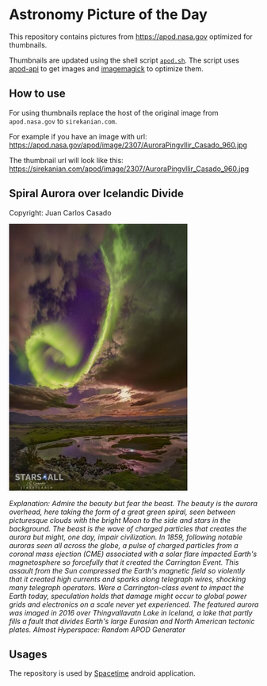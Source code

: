 # Astronomy Picture of the Day

This repository contains pictures from https://apod.nasa.gov optimized for thumbnails.

Thumbnails are updated using the shell script [`apod.sh`](apod.sh). The script
uses [apod-api](https://github.com/nasa/apod-api) to get images and [imagemagick](https://imagemagick.org) to
optimize them.

## How to use

For using thumbnails replace the host of the original image from `apod.nasa.gov` to `sirekanian.com`.

For example if you have an image with url:<br>
https://apod.nasa.gov/apod/image/2307/AuroraPingvllir_Casado_960.jpg

The thumbnail url will look like this:<br>
https://sirekanian.com/apod/image/2307/AuroraPingvllir_Casado_960.jpg

## Spiral Aurora over Icelandic Divide

Copyright: Juan Carlos Casado

[![the picture of the day][1]][2]

_Explanation: Admire the beauty but fear the beast. The beauty is the aurora overhead, here taking the form of a great green spiral, seen between picturesque clouds with the bright Moon to the side and stars in the background.  The beast is the wave of charged particles that creates the aurora but might, one day, impair civilization.  In 1859, following notable auroras seen all across the globe, a pulse of charged particles from a coronal mass ejection (CME) associated with a solar flare impacted Earth's magnetosphere so forcefully that it created the Carrington Event. This assault from the Sun compressed the Earth's magnetic field so violently that it created high currents and sparks along telegraph wires, shocking many telegraph operators.  Were a Carrington-class event to impact the Earth today, speculation holds that damage might occur to global power grids and electronics on a scale never yet experienced.  The featured aurora was imaged in 2016 over Thingvallavatn Lake in Iceland, a lake that partly fills a fault that divides Earth's large Eurasian and North American tectonic plates.   Almost Hyperspace: Random APOD Generator_

## Usages

The repository is used by [Spacetime][3] android application.

[1]: image/2307/AuroraPingvllir_Casado_960.jpg

[2]: https://apod.nasa.gov/apod/image/2307/AuroraPingvllir_Casado_960.jpg

[3]: https://github.com/sirekanian/spacetime

